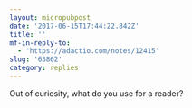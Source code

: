 ```yaml
---
layout: micropubpost
date: '2017-06-15T17:44:22.842Z'
title: ''
mf-in-reply-to:
  - 'https://adactio.com/notes/12415'
slug: '63862'
category: replies
---
```

Out of curiosity, what do you use for a reader?
